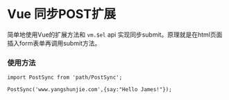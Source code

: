 # Vue 同步POST扩展

简单地使用Vue的扩展方法和 `vm.$el` api 实现同步submit。原理就是在html页面插入form表单再调用submit方法。

### 使用方法

```
import PostSync from 'path/PostSync';

PostSync('www.yangshunjie.com',{say:"Hello James!"});

```